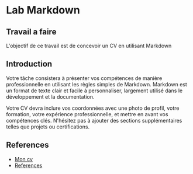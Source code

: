 # Lab Markdown

## Travail a faire

L'objectif de ce travail est de concevoir un CV en utilisant Markdown

## Introduction

Votre tâche consistera à présenter vos compétences de manière professionnelle en utilisant les règles simples de Markdown. Markdown est un format de texte clair et facile à personnaliser, largement utilisé dans le développement et la documentation.

Votre CV devra inclure vos coordonnées avec une photo de profil, votre formation, votre expérience professionnelle, et mettre en avant vos compétences clés. N'hésitez pas à ajouter des sections supplémentaires telles que projets ou certifications.

## References
- [Mon cv](/Branch%20Technique/Labs/lab-markdown/Assaid-Amina-Cv.md)
- [References](https://www.markdownguide.org/basic-syntax/)
